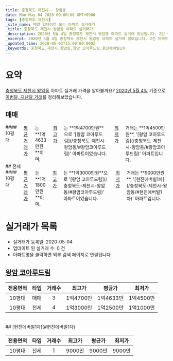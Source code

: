 ```yaml
---
title: 충청북도 제천시 - 왕암동
date: Mon May 04 2020 00:00:00 GMT+0900
tags: [충청북도-제천시]
_site_name: 매일 업데이트 되는 아파트 실거래가
_title: 충청북도 제천시 왕암동 아파트 실거래가
_description: 2020년 5월 4일 충청북도 제천시 왕암동 아파트 실거래 정보입니다. 2건 아파트 정보가 있습니다.
_excerpt: 2020년 5월 4일 충청북도 제천시 왕암동 아파트 실거래 정보입니다. 2건 아파트 정보가 있습니다.
_updated_time: 2020-05-03T15:00:00.000Z
_keywords: 충청북도,제천시,왕암동,왕암 코아루드림,현진에버빌1차
---
```





# 요약
<ins>충청북도 제천시 왕암동</ins> 아파트 실거래 가격을 알아볼까요? <ins>2020년 5월 4일</ins> 기준으로 <ins>이번달, 지난달 거래</ins>를 정리해보았습니다.

## 매매
<div class="container">
<div class="twelve columns" markdown="1">
#### 10평대
<ins>평균 거래가</ins>는 **1억4633만원**이며, <ins>최고가</ins>는 **1억4700만원**으로 '[왕암 코아루드림](/충청북도-제천시-왕암동/#왕암코아루드림)' 아파트이었습니다. <ins>최저가</ins> 거래는 **1억4500만원**, '[왕암 코아루드림](/충청북도-제천시-왕암동/#왕암코아루드림)' 아파트입니다.
</div>
</div>
## 전세
<div class="container">
<div class="twelve columns" markdown="1">
#### 10평대
<ins>평균 거래가</ins>는 **1억1800만원**이며, <ins>최고가</ins>는 **1억3000만원**으로 '[왕암 코아루드림](/충청북도-제천시-왕암동/#왕암코아루드림)' 아파트이었습니다. <ins>최저가</ins> 거래는 **9000만원**, '[현진에버빌1차](/충청북도-제천시-왕암동/#현진에버빌1차)' 아파트입니다.
</div>
</div>



# 실거래가 목록
- 실거래가 등록일: 2020-05-04
- 업데이트 된 실거래 수: 0 건
- 아파트명을 클릭하면 외부 검색 페이지로 연결됩니다.

## [왕암 코아루드림](#왕암코아루드림)

|전용면적|타입|거래수|최고가|평균가|최저가|
|:---:|:---:|:---:|:---:|:---:|:---:|
|10평대|<span class="deal-type-1">매매</span>|3|1억4700만|1억4633만|1억4500만|
|10평대|<span class="deal-type-2">전세</span>|4|1억3000만|1억2500만|1억1000만|

<br/>
## [현진에버빌1차](#현진에버빌1차)

|전용면적|타입|거래수|최고가|평균가|최저가|
|:---:|:---:|:---:|:---:|:---:|:---:|
|10평대|<span class="deal-type-2">전세</span>|1|9000만|9000만|9000만|

<br/>



